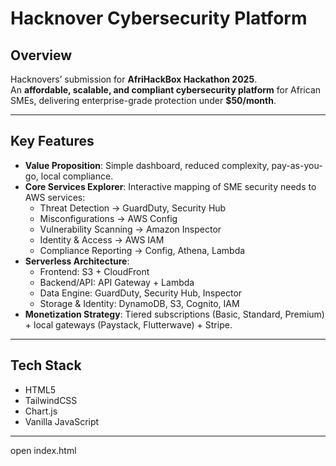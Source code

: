 # Hacknover Cybersecurity Platform

## Overview
Hacknovers’ submission for **AfriHackBox Hackathon 2025**.  
An **affordable, scalable, and compliant cybersecurity platform** for African SMEs, delivering enterprise-grade protection under **$50/month**.

---

## Key Features
- **Value Proposition**: Simple dashboard, reduced complexity, pay-as-you-go, local compliance.
- **Core Services Explorer**: Interactive mapping of SME security needs to AWS services:
  - Threat Detection → GuardDuty, Security Hub  
  - Misconfigurations → AWS Config  
  - Vulnerability Scanning → Amazon Inspector  
  - Identity & Access → AWS IAM  
  - Compliance Reporting → Config, Athena, Lambda
- **Serverless Architecture**:  
  - Frontend: S3 + CloudFront  
  - Backend/API: API Gateway + Lambda  
  - Data Engine: GuardDuty, Security Hub, Inspector  
  - Storage & Identity: DynamoDB, S3, Cognito, IAM  
- **Monetization Strategy**: Tiered subscriptions (Basic, Standard, Premium) + local gateways (Paystack, Flutterwave) + Stripe.

---

## Tech Stack
- HTML5  
- TailwindCSS  
- Chart.js  
- Vanilla JavaScript  

---


open index.html
